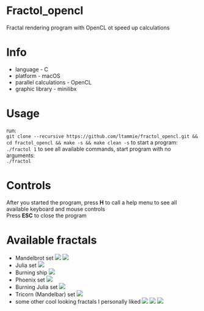 # Fractol_opencl
Fractal rendering program with OpenCL ot speed up calculations

# Info
* language - C
* platform - macOS
* parallel calculations - OpenCL
* graphic library - minilibx

# Usage
run:  
```git clone --recursive https://github.com/ltammie/fractol_opencl.git && cd fractol_opencl && make -s && make clean -s```
to start a program:  
```./fractol 1```
to see all available commands, start program with no arguments:  
```./fractol```

# Controls
After you started the program, press **H** to call a help menu to see all available keyboard and mouse controls  
Press **ESC** to close the program

# Available fractals
* Mandelbrot set
![](https://github.com/ltammie/fractol_opencl/blob/master/ex/mandelbrot.png)
![](https://github.com/ltammie/fractol_opencl/blob/master/ex/6.png)
* Julia set
![](https://github.com/ltammie/fractol_opencl/blob/master/ex/julia.png)
* Burning ship
![](https://github.com/ltammie/fractol_opencl/blob/master/ex/ship.png)
* Phoenix set
![](https://github.com/ltammie/fractol_opencl/blob/master/ex/phoenix.png)
* Burning Julia set
![](https://github.com/ltammie/fractol_opencl/blob/master/ex/bjulia.png)
* Tricorn (Mandelbar) set
![](https://github.com/ltammie/fractol_opencl/blob/master/ex/tricorn.png)
* some other cool looking fractals I personally liked
![](https://github.com/ltammie/fractol_opencl/blob/master/ex/4.png)
![](https://github.com/ltammie/fractol_opencl/blob/master/ex/ms.png)
![](https://github.com/ltammie/fractol_opencl/blob/master/ex/amoeba.png)
